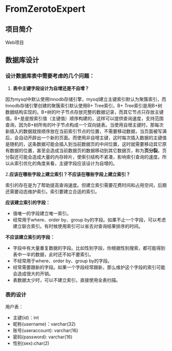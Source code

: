 # FromZerotoExpert
## 项目简介

Web项目

## 数据库设计

### 设计数据库表中需要考虑的几个问题：

1. **表中主键字段设计为自增还是不自增？**

因为mysql中默认使用Innodb存储引擎，mysql建立主键索引默认为聚簇索引，而Innodb存储引擎创建的聚簇索引默认使用B+ Tree索引，B+ Tree索引是用B+树数据结构实现的。B+树的叶子节点存放完整的数据记录，而其它节点只存放主键值。B+是是按索引值（主键值）顺序构建的，这样可以提供查询速度，支持范围查询，因为B+树所有的叶子节点构成一个双向链表。当使用自增主键时，那每次新插入的数据就按顺序放在当前索引节点的位置，不需要移动数据，当页面被写满后，会自动开辟出一个新的页面。而使用非自增主键，这时每次插入数据的主键值是随机的，这条数据可能会插入到当前数据页的中间位置，这时就需要移动其它原有数据的位置，甚至会造成当前数据页的数据移动到其它数据页，称为**页分裂**。页分裂还可能会造成大量的内存碎片，使索引结构不紧凑，影响索引查询的速度。所以从索引优化的角度来看，主键字段应该设计为自增的。

 2.**应该在哪些字段上建立索引？不应该在哪些字段上建立索引？**

索引的存在是为了帮助提高查询速度。但建立索引需要花费时间和占用空间，后期还需要动态维护索引。索引要建立合适的索引。

**应该建立索引的字段：**

* 值唯一的字段建立唯一索引。
* 经常用于where、order by、group by的字段。如果不止一个字段，可以考虑建立联合索引。有时候使用索引可以省去对查询结果排序的时间。

**不应该建立索引的字段：**

* 字段中有大量重复数据的字段。比如性别字段，你根据性别搜索，都可能得到表中一半的数据，此时还不如不要索引。
* 不经常用于where、order by、group by的字段。
* 经常需要跟新的字段。如果一个字段经常跟新，那么维护这个字段的索引可能会造成很大的开销。
* 表数据太少时，可以不建立索引，直接使用全表扫描。

### 表的设计

用户表：

* 主键(id)：int
* 昵称(username)：varchar(32)
* 账号(useraccount): varchar(16)
* 密码(password): varchar(16)
* 性别(sex):char(2)

